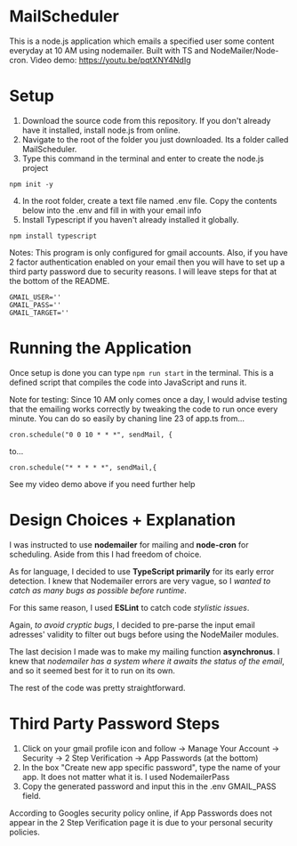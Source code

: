 # MailScheduler

This is a node.js application which emails a specified user some content everyday at 10 AM using nodemailer. Built with TS and NodeMailer/Node-cron.
Video demo: https://youtu.be/pqtXNY4NdIg

# Setup

1. Download the source code from this repository. If you don't already have it installed, install node.js from online.
2. Navigate to the root of the folder you just downloaded. Its a folder called MailScheduler.
3. Type this command in the terminal and enter to create the node.js project

```
npm init -y
```

4. In the root folder, create a text file named .env file. Copy the contents below into the .env and fill in with your email info
5. Install Typescript if you haven't already installed it globally.

```
npm install typescript
```

Notes: This program is only configured for gmail accounts. Also, if you have 2 factor authentication enabled on your email then you will have to set up a third party password due to security reasons. I will leave steps for that at the bottom of the README.

```
GMAIL_USER=''
GMAIL_PASS=''
GMAIL_TARGET=''
```

# Running the Application

Once setup is done you can type `npm run start` in the terminal. This is a defined script that compiles the code into JavaScript and runs it.

Note for testing:
Since 10 AM only comes once a day, I would advise testing that the emailing works correctly by tweaking the code to run once every minute.
You can do so easily by chaning line 23 of app.ts from...

```
cron.schedule("0 0 10 * * *", sendMail, {
```

to...

```
cron.schedule("* * * * *", sendMail,{
```

See my video demo above if you need further help

# Design Choices + Explanation

I was instructed to use **nodemailer** for mailing and **node-cron** for scheduling. Aside from this I had freedom of choice.

As for language, I decided to use **TypeScript primarily** for its early error detection. I knew that Nodemailer errors are very vague, so I _wanted to catch as many bugs as possible before runtime_.

For this same reason, I used **ESLint** to catch code _stylistic issues_.

Again, _to avoid cryptic bugs_, I decided to pre-parse the input email adresses' validity to filter out bugs before using the NodeMailer modules.

The last decision I made was to make my mailing function **asynchronus**. I knew that _nodemailer has a system where it awaits the status of the email_, and so it seemed best for it to run on its own.

The rest of the code was pretty straightforward.

# Third Party Password Steps

1. Click on your gmail profile icon and follow -> Manage Your Account -> Security -> 2 Step Verification -> App Passwords (at the bottom)
2. In the box "Create new app specific password", type the name of your app. It does not matter what it is. I used NodemailerPass
3. Copy the generated password and input this in the .env GMAIL_PASS field.

According to Googles security policy online, if App Passwords does not appear in the 2 Step Verification page it is due to your personal security policies.
